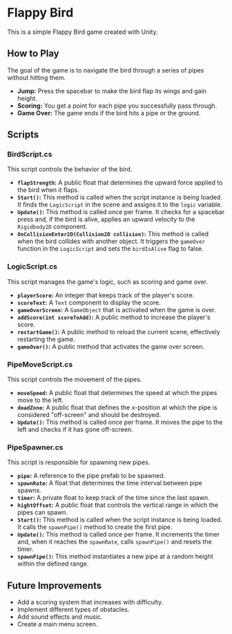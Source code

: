 # Flappy Bird

This is a simple Flappy Bird game created with Unity.

## How to Play

The goal of the game is to navigate the bird through a series of pipes without hitting them.

*   **Jump:** Press the spacebar to make the bird flap its wings and gain height.
*   **Scoring:** You get a point for each pipe you successfully pass through.
*   **Game Over:** The game ends if the bird hits a pipe or the ground.

## Scripts

### BirdScript.cs

This script controls the behavior of the bird.

*   **`flapStrength`:** A public float that determines the upward force applied to the bird when it flaps.
*   **`Start()`:**  This method is called when the script instance is being loaded. It finds the `LogicScript` in the scene and assigns it to the `logic` variable.
*   **`Update()`:** This method is called once per frame. It checks for a spacebar press and, if the bird is alive, applies an upward velocity to the `Rigidbody2D` component.
*   **`OnCollisionEnter2D(Collision2D collision)`:** This method is called when the bird collides with another object. It triggers the `gameOver` function in the `LogicScript` and sets the `birdIsAlive` flag to false.

### LogicScript.cs

This script manages the game's logic, such as scoring and game over.

*   **`playerScore`:** An integer that keeps track of the player's score.
*   **`scoreText`:** A `Text` component to display the score.
*   **`gameOverScreen`:** A `GameObject` that is activated when the game is over.
*   **`addScore(int scoreToAdd)`:** A public method to increase the player's score.
*   **`restartGame()`:** A public method to reload the current scene, effectively restarting the game.
*   **`gameOver()`:** A public method that activates the game over screen.

### PipeMoveScript.cs

This script controls the movement of the pipes.

*   **`moveSpeed`:** A public float that determines the speed at which the pipes move to the left.
*   **`deadZone`:** A public float that defines the x-position at which the pipe is considered "off-screen" and should be destroyed.
*   **`Update()`:** This method is called once per frame. It moves the pipe to the left and checks if it has gone off-screen.

### PipeSpawner.cs

This script is responsible for spawning new pipes.

*   **`pipe`:** A reference to the pipe prefab to be spawned.
*   **`spawnRate`:** A float that determines the time interval between pipe spawns.
*   **`timer`:** A private float to keep track of the time since the last spawn.
*   **`hightOffset`:** A public float that controls the vertical range in which the pipes can spawn.
*   **`Start()`:** This method is called when the script instance is being loaded. It calls the `spawnPipe()` method to create the first pipe.
*   **`Update()`:** This method is called once per frame. It increments the timer and, when it reaches the `spawnRate`, calls `spawnPipe()` and resets the timer.
*   **`spawnPipe()`:** This method instantiates a new pipe at a random height within the defined range.

## Future Improvements

*   Add a scoring system that increases with difficulty.
*   Implement different types of obstacles.
*   Add sound effects and music.
*   Create a main menu screen.
